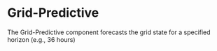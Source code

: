 # Grid-Predictive
The Grid-Predictive component forecasts the grid state for a specified horizon (e.g., 36 hours)
